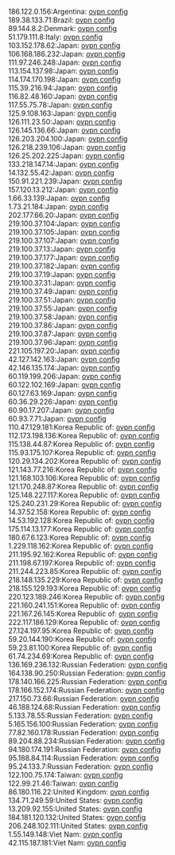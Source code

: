 186.122.0.156:Argentina: [ovpn config](vpn/186_122_0_156.ovpn)  
189.38.133.71:Brazil: [ovpn config](vpn/189_38_133_71.ovpn)  
89.144.8.2:Denmark: [ovpn config](vpn/89_144_8_2.ovpn)  
51.179.111.8:Italy: [ovpn config](vpn/51_179_111_8.ovpn)  
103.152.178.62:Japan: [ovpn config](vpn/103_152_178_62.ovpn)  
106.168.186.232:Japan: [ovpn config](vpn/106_168_186_232.ovpn)  
111.97.246.248:Japan: [ovpn config](vpn/111_97_246_248.ovpn)  
113.154.137.98:Japan: [ovpn config](vpn/113_154_137_98.ovpn)  
114.174.170.198:Japan: [ovpn config](vpn/114_174_170_198.ovpn)  
115.39.216.94:Japan: [ovpn config](vpn/115_39_216_94.ovpn)  
116.82.48.160:Japan: [ovpn config](vpn/116_82_48_160.ovpn)  
117.55.75.78:Japan: [ovpn config](vpn/117_55_75_78.ovpn)  
125.9.108.163:Japan: [ovpn config](vpn/125_9_108_163.ovpn)  
126.111.23.50:Japan: [ovpn config](vpn/126_111_23_50.ovpn)  
126.145.136.66:Japan: [ovpn config](vpn/126_145_136_66.ovpn)  
126.203.204.100:Japan: [ovpn config](vpn/126_203_204_100.ovpn)  
126.218.239.106:Japan: [ovpn config](vpn/126_218_239_106.ovpn)  
126.25.202.225:Japan: [ovpn config](vpn/126_25_202_225.ovpn)  
133.218.147.14:Japan: [ovpn config](vpn/133_218_147_14.ovpn)  
14.132.55.42:Japan: [ovpn config](vpn/14_132_55_42.ovpn)  
150.91.221.239:Japan: [ovpn config](vpn/150_91_221_239.ovpn)  
157.120.13.212:Japan: [ovpn config](vpn/157_120_13_212.ovpn)  
1.66.33.139:Japan: [ovpn config](vpn/1_66_33_139.ovpn)  
1.73.21.184:Japan: [ovpn config](vpn/1_73_21_184.ovpn)  
202.177.66.20:Japan: [ovpn config](vpn/202_177_66_20.ovpn)  
219.100.37.104:Japan: [ovpn config](vpn/219_100_37_104.ovpn)  
219.100.37.105:Japan: [ovpn config](vpn/219_100_37_105.ovpn)  
219.100.37.107:Japan: [ovpn config](vpn/219_100_37_107.ovpn)  
219.100.37.13:Japan: [ovpn config](vpn/219_100_37_13.ovpn)  
219.100.37.177:Japan: [ovpn config](vpn/219_100_37_177.ovpn)  
219.100.37.182:Japan: [ovpn config](vpn/219_100_37_182.ovpn)  
219.100.37.19:Japan: [ovpn config](vpn/219_100_37_19.ovpn)  
219.100.37.31:Japan: [ovpn config](vpn/219_100_37_31.ovpn)  
219.100.37.49:Japan: [ovpn config](vpn/219_100_37_49.ovpn)  
219.100.37.51:Japan: [ovpn config](vpn/219_100_37_51.ovpn)  
219.100.37.55:Japan: [ovpn config](vpn/219_100_37_55.ovpn)  
219.100.37.58:Japan: [ovpn config](vpn/219_100_37_58.ovpn)  
219.100.37.86:Japan: [ovpn config](vpn/219_100_37_86.ovpn)  
219.100.37.87:Japan: [ovpn config](vpn/219_100_37_87.ovpn)  
219.100.37.96:Japan: [ovpn config](vpn/219_100_37_96.ovpn)  
221.105.197.20:Japan: [ovpn config](vpn/221_105_197_20.ovpn)  
42.127.142.163:Japan: [ovpn config](vpn/42_127_142_163.ovpn)  
42.146.135.174:Japan: [ovpn config](vpn/42_146_135_174.ovpn)  
60.119.199.206:Japan: [ovpn config](vpn/60_119_199_206.ovpn)  
60.122.102.169:Japan: [ovpn config](vpn/60_122_102_169.ovpn)  
60.127.63.169:Japan: [ovpn config](vpn/60_127_63_169.ovpn)  
60.36.29.226:Japan: [ovpn config](vpn/60_36_29_226.ovpn)  
60.90.17.207:Japan: [ovpn config](vpn/60_90_17_207.ovpn)  
60.93.7.71:Japan: [ovpn config](vpn/60_93_7_71.ovpn)  
110.47.129.181:Korea Republic of: [ovpn config](vpn/110_47_129_181.ovpn)  
112.173.198.136:Korea Republic of: [ovpn config](vpn/112_173_198_136.ovpn)  
115.138.44.87:Korea Republic of: [ovpn config](vpn/115_138_44_87.ovpn)  
115.93.175.107:Korea Republic of: [ovpn config](vpn/115_93_175_107.ovpn)  
120.29.134.202:Korea Republic of: [ovpn config](vpn/120_29_134_202.ovpn)  
121.143.77.216:Korea Republic of: [ovpn config](vpn/121_143_77_216.ovpn)  
121.168.103.106:Korea Republic of: [ovpn config](vpn/121_168_103_106.ovpn)  
121.170.248.87:Korea Republic of: [ovpn config](vpn/121_170_248_87.ovpn)  
125.148.227.117:Korea Republic of: [ovpn config](vpn/125_148_227_117.ovpn)  
125.240.231.29:Korea Republic of: [ovpn config](vpn/125_240_231_29.ovpn)  
14.37.52.158:Korea Republic of: [ovpn config](vpn/14_37_52_158.ovpn)  
14.53.192.128:Korea Republic of: [ovpn config](vpn/14_53_192_128.ovpn)  
175.114.13.177:Korea Republic of: [ovpn config](vpn/175_114_13_177.ovpn)  
180.67.6.123:Korea Republic of: [ovpn config](vpn/180_67_6_123.ovpn)  
1.229.118.162:Korea Republic of: [ovpn config](vpn/1_229_118_162.ovpn)  
211.195.92.162:Korea Republic of: [ovpn config](vpn/211_195_92_162.ovpn)  
211.198.67.197:Korea Republic of: [ovpn config](vpn/211_198_67_197.ovpn)  
211.244.223.85:Korea Republic of: [ovpn config](vpn/211_244_223_85.ovpn)  
218.148.135.229:Korea Republic of: [ovpn config](vpn/218_148_135_229.ovpn)  
218.155.129.193:Korea Republic of: [ovpn config](vpn/218_155_129_193.ovpn)  
220.123.189.246:Korea Republic of: [ovpn config](vpn/220_123_189_246.ovpn)  
221.160.241.151:Korea Republic of: [ovpn config](vpn/221_160_241_151.ovpn)  
221.167.26.145:Korea Republic of: [ovpn config](vpn/221_167_26_145.ovpn)  
222.117.186.129:Korea Republic of: [ovpn config](vpn/222_117_186_129.ovpn)  
27.124.197.95:Korea Republic of: [ovpn config](vpn/27_124_197_95.ovpn)  
59.20.144.190:Korea Republic of: [ovpn config](vpn/59_20_144_190.ovpn)  
59.23.81.100:Korea Republic of: [ovpn config](vpn/59_23_81_100.ovpn)  
61.74.234.69:Korea Republic of: [ovpn config](vpn/61_74_234_69.ovpn)  
136.169.236.132:Russian Federation: [ovpn config](vpn/136_169_236_132.ovpn)  
164.138.90.250:Russian Federation: [ovpn config](vpn/164_138_90_250.ovpn)  
178.140.166.225:Russian Federation: [ovpn config](vpn/178_140_166_225.ovpn)  
178.166.152.174:Russian Federation: [ovpn config](vpn/178_166_152_174.ovpn)  
217.150.73.66:Russian Federation: [ovpn config](vpn/217_150_73_66.ovpn)  
46.188.124.68:Russian Federation: [ovpn config](vpn/46_188_124_68.ovpn)  
5.133.78.55:Russian Federation: [ovpn config](vpn/5_133_78_55.ovpn)  
5.165.156.100:Russian Federation: [ovpn config](vpn/5_165_156_100.ovpn)  
77.82.160.178:Russian Federation: [ovpn config](vpn/77_82_160_178.ovpn)  
89.204.88.234:Russian Federation: [ovpn config](vpn/89_204_88_234.ovpn)  
94.180.174.191:Russian Federation: [ovpn config](vpn/94_180_174_191.ovpn)  
95.188.84.114:Russian Federation: [ovpn config](vpn/95_188_84_114.ovpn)  
95.24.133.7:Russian Federation: [ovpn config](vpn/95_24_133_7.ovpn)  
122.100.75.174:Taiwan: [ovpn config](vpn/122_100_75_174.ovpn)  
122.99.21.46:Taiwan: [ovpn config](vpn/122_99_21_46.ovpn)  
86.180.116.22:United Kingdom: [ovpn config](vpn/86_180_116_22.ovpn)  
134.71.249.59:United States: [ovpn config](vpn/134_71_249_59.ovpn)  
13.209.92.155:United States: [ovpn config](vpn/13_209_92_155.ovpn)  
184.181.120.132:United States: [ovpn config](vpn/184_181_120_132.ovpn)  
206.248.102.111:United States: [ovpn config](vpn/206_248_102_111.ovpn)  
1.55.149.148:Viet Nam: [ovpn config](vpn/1_55_149_148.ovpn)  
42.115.187.181:Viet Nam: [ovpn config](vpn/42_115_187_181.ovpn)  
